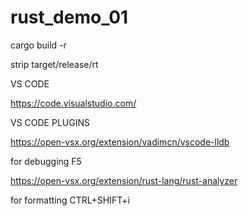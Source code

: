 # rust_demo_01

cargo build -r

strip target/release/rt

VS CODE

  https://code.visualstudio.com/

VS CODE PLUGINS

https://open-vsx.org/extension/vadimcn/vscode-lldb

  for debugging F5

https://open-vsx.org/extension/rust-lang/rust-analyzer

  for formatting CTRL+SHIFT+i

